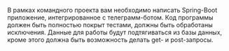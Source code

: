 В рамках командного проекта вам необходимо написать Spring-Boot приложение, интегрированное с телеграмм-ботом. Код программы должен быть полностью покрыт тестами, должны быть обработаны исключения. Данные для работы будут подтягиваться из базы данных, кроме этого должна быть возможность делать get- и post-запросы.
